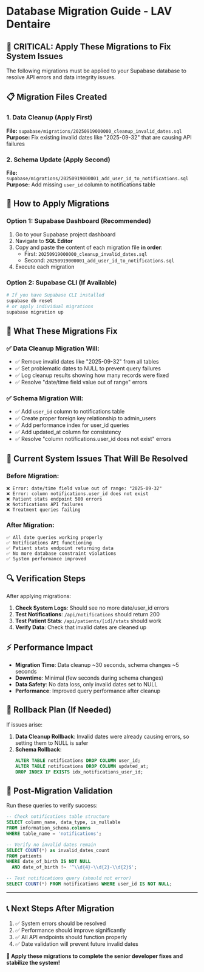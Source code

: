 # Database Migration Guide - LAV Dentaire

## 🚨 **CRITICAL: Apply These Migrations to Fix System Issues**

The following migrations must be applied to your Supabase database to resolve API errors and data integrity issues.

## 📋 **Migration Files Created**

### 1. Data Cleanup (Apply First)
**File:** `supabase/migrations/20250919000000_cleanup_invalid_dates.sql`
**Purpose:** Fix existing invalid dates like "2025-09-32" that are causing API failures

### 2. Schema Update (Apply Second)
**File:** `supabase/migrations/20250919000001_add_user_id_to_notifications.sql`
**Purpose:** Add missing `user_id` column to notifications table

## 🔧 **How to Apply Migrations**

### Option 1: Supabase Dashboard (Recommended)
1. Go to your Supabase project dashboard
2. Navigate to **SQL Editor**
3. Copy and paste the content of each migration file **in order**:
   - First: `20250919000000_cleanup_invalid_dates.sql`
   - Second: `20250919000001_add_user_id_to_notifications.sql`
4. Execute each migration

### Option 2: Supabase CLI (If Available)
```bash
# If you have Supabase CLI installed
supabase db reset
# or apply individual migrations
supabase migration up
```

## 🎯 **What These Migrations Fix**

### ✅ Data Cleanup Migration Will:
- ✅ Remove invalid dates like "2025-09-32" from all tables
- ✅ Set problematic dates to NULL to prevent query failures
- ✅ Log cleanup results showing how many records were fixed
- ✅ Resolve "date/time field value out of range" errors

### ✅ Schema Migration Will:
- ✅ Add `user_id` column to notifications table
- ✅ Create proper foreign key relationship to admin_users
- ✅ Add performance index for user_id queries
- ✅ Add updated_at column for consistency
- ✅ Resolve "column notifications.user_id does not exist" errors

## 🚨 **Current System Issues That Will Be Resolved**

### Before Migration:
```
❌ Error: date/time field value out of range: "2025-09-32"
❌ Error: column notifications.user_id does not exist
❌ Patient stats endpoint 500 errors
❌ Notifications API failures
❌ Treatment queries failing
```

### After Migration:
```
✅ All date queries working properly
✅ Notifications API functioning
✅ Patient stats endpoint returning data
✅ No more database constraint violations
✅ System performance improved
```

## 🔍 **Verification Steps**

After applying migrations:

1. **Check System Logs**: Should see no more date/user_id errors
2. **Test Notifications**: `/api/notifications` should return 200
3. **Test Patient Stats**: `/api/patients/[id]/stats` should work
4. **Verify Data**: Check that invalid dates are cleaned up

## ⚡ **Performance Impact**

- **Migration Time**: Data cleanup ~30 seconds, schema changes ~5 seconds
- **Downtime**: Minimal (few seconds during schema changes)
- **Data Safety**: No data loss, only invalid dates set to NULL
- **Performance**: Improved query performance after cleanup

## 🔧 **Rollback Plan** (If Needed)

If issues arise:

1. **Data Cleanup Rollback**: Invalid dates were already causing errors, so setting them to NULL is safer
2. **Schema Rollback**:
   ```sql
   ALTER TABLE notifications DROP COLUMN user_id;
   ALTER TABLE notifications DROP COLUMN updated_at;
   DROP INDEX IF EXISTS idx_notifications_user_id;
   ```

## 🎯 **Post-Migration Validation**

Run these queries to verify success:

```sql
-- Check notifications table structure
SELECT column_name, data_type, is_nullable
FROM information_schema.columns
WHERE table_name = 'notifications';

-- Verify no invalid dates remain
SELECT COUNT(*) as invalid_dates_count
FROM patients
WHERE date_of_birth IS NOT NULL
  AND date_of_birth !~ '^\\d{4}-\\d{2}-\\d{2}$';

-- Test notifications query (should not error)
SELECT COUNT(*) FROM notifications WHERE user_id IS NOT NULL;
```

---

## 📞 **Next Steps After Migration**

1. ✅ System errors should be resolved
2. ✅ Performance should improve significantly
3. ✅ All API endpoints should function properly
4. ✅ Date validation will prevent future invalid dates

**🚀 Apply these migrations to complete the senior developer fixes and stabilize the system!**
